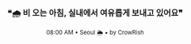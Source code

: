 <div align="center">

<br>

<h3>❝🌧️ 비 오는 아침, 실내에서 여유롭게 보내고 있어요❞</h3>

<sub>08:00 AM • Seoul 🌦️ • by CrowRish</sub>

<br>

</div>